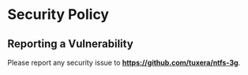 # Security Policy

## Reporting a Vulnerability

Please report any security issue to **https://github.com/tuxera/ntfs-3g**.
